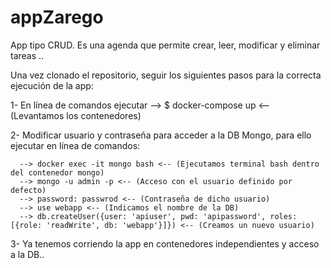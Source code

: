 # appZarego
App tipo CRUD. Es una agenda que permite crear, leer, modificar y eliminar tareas ..

Una vez clonado el repositorio, seguir los siguientes pasos para la correcta ejecución de la app:


1- En línea de comandos ejecutar --> $ docker-compose up <-- (Levantamos los contenedores)

2- Modificar usuario y contraseña para acceder a la DB Mongo, para ello ejecutar en línea de comandos:

      --> docker exec -it mongo bash <-- (Ejecutamos terminal bash dentro del contenedor mongo)
      --> mongo -u admin -p <-- (Acceso con el usuario definido por defecto)
      --> password: passwrod <-- (Contraseña de dicho usuario)
      --> use webapp <-- (Indicamos el nombre de la DB)
      --> db.createUser({user: 'apiuser', pwd: 'apipassword', roles: [{role: 'readWrite', db: 'webapp'}]}) <-- (Creamos un nuevo usuario)
      
3- Ya tenemos corriendo la app en contenedores independientes y acceso a la DB..
